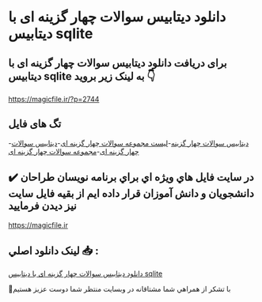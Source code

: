 # دانلود دیتابیس سوالات چهار گزینه ای با دیتابیس sqlite

## برای دریافت دانلود دیتابیس سوالات چهار گزینه ای با دیتابیس sqlite به لینک زیر بروید 👇

https://magicfile.ir/?p=2744

## تگ های فایل

-[ديتابيس سوالات چهار گزینه](https://magicfile.ir/product/%d8%af%d9%8a%d8%aa%d8%a7%d8%a8%d9%8a%d8%b3-%d8%b3%d9%88%d8%a7%d9%84%d8%a7%d8%aa-%da%86%d9%87%d8%a7%d8%b1-%da%af%d8%b2%db%8c%d9%86%d9%87-%d8%a7%db%8c-%d8%a8%d8%a7-%d8%af%db%8c%d8%aa%d8%a7%d8%a8%db%8c%d8%b3-sqlite/)-[لیست مجموعه سوالات چهار گزینه ای](https://magicfile.ir/product/%d8%af%d9%8a%d8%aa%d8%a7%d8%a8%d9%8a%d8%b3-%d8%b3%d9%88%d8%a7%d9%84%d8%a7%d8%aa-%da%86%d9%87%d8%a7%d8%b1-%da%af%d8%b2%db%8c%d9%86%d9%87-%d8%a7%db%8c-%d8%a8%d8%a7-%d8%af%db%8c%d8%aa%d8%a7%d8%a8%db%8c%d8%b3-sqlite/)-[دیتابیس سوالات چهار گزینه ای](https://magicfile.ir/product/%d8%af%d9%8a%d8%aa%d8%a7%d8%a8%d9%8a%d8%b3-%d8%b3%d9%88%d8%a7%d9%84%d8%a7%d8%aa-%da%86%d9%87%d8%a7%d8%b1-%da%af%d8%b2%db%8c%d9%86%d9%87-%d8%a7%db%8c-%d8%a8%d8%a7-%d8%af%db%8c%d8%aa%d8%a7%d8%a8%db%8c%d8%b3-sqlite/)-[مجموعه سوالات چهار گزینه ای](https://magicfile.ir/product/%d8%af%d9%8a%d8%aa%d8%a7%d8%a8%d9%8a%d8%b3-%d8%b3%d9%88%d8%a7%d9%84%d8%a7%d8%aa-%da%86%d9%87%d8%a7%d8%b1-%da%af%d8%b2%db%8c%d9%86%d9%87-%d8%a7%db%8c-%d8%a8%d8%a7-%d8%af%db%8c%d8%aa%d8%a7%d8%a8%db%8c%d8%b3-sqlite/)

## ✔️ در سايت فايل هاي ويژه اي براي برنامه نويسان طراحان دانشجويان و دانش آموزان قرار داده ايم از بقيه فايل سايت نيز ديدن فرماييد

https://magicfile.ir


## لينک دانلود اصلي 📥 :

[دانلود دیتابیس سوالات چهار گزینه ای با دیتابیس sqlite](https://magicfile.ir/product/%d8%af%d9%8a%d8%aa%d8%a7%d8%a8%d9%8a%d8%b3-%d8%b3%d9%88%d8%a7%d9%84%d8%a7%d8%aa-%da%86%d9%87%d8%a7%d8%b1-%da%af%d8%b2%db%8c%d9%86%d9%87-%d8%a7%db%8c-%d8%a8%d8%a7-%d8%af%db%8c%d8%aa%d8%a7%d8%a8%db%8c%d8%b3-sqlite/) 


🙏با تشکر از همراهي شما مشتاقانه در وبسایت منتظر شما دوست عزیز هستیم


